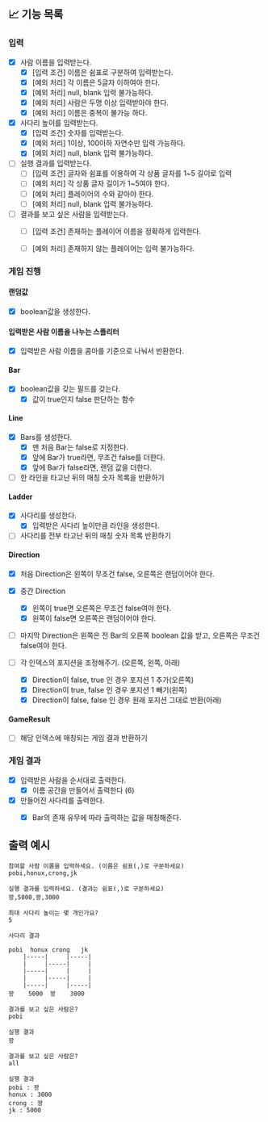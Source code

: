 ## 📈 기능 목록

### 입력

- [x] 사람 이름을 입력받는다.
    - [x] [입력 조건] 이름은 쉼표로 구분하여 입력받는다.
    - [x] [예외 처리] 각 이름은 5글자 이하여아 한다.
    - [x] [예외 처리] null, blank 입력 불가능하다.
    - [x] [예외 처리] 사람은 두명 이상 입력받아야 한다.
    - [x] [예외 처리] 이름은 중복이 불가능 하다.

- [x] 사다리 높이를 입력받는다.
    - [x] [입력 조건] 숫자를 입력받는다.
    - [x] [예외 처리] 1이상, 100이하 자연수만 입력 가능하다.
    - [x] [예외 처리] null, blank 입력 불가능하다.

- [ ] 실행 결과를 입력받는다.
  - [ ] [입력 조건] 글자와 쉼표를 이용하여 각 상품 글자를 1~5 길이로 입력
  - [ ] [예외 처리] 각 상품 글자 길이가 1~5여야 한다.
  - [ ] [예외 처리] 플레이어의 수와 같아야 한다.
  - [ ] [예외 처리] null, blank 입력 불가능하다.

- [ ] 결과를 보고 싶은 사람을 입력받는다.
  - [ ] [입력 조건] 존재하는 플레이어 이름을 정확하게 입력한다.
  - [ ] [예외 처리] 존재하지 않는 플레이어는 입력 불가능하다.




### 게임 진행

#### 랜덤값 

- [x] boolean값을 생성한다.

#### 입력받은 사람 이름을 나누는 스플리터

- [x] 입력받은 사람 이름을 콤마를 기준으로 나눠서 반환한다.

#### Bar

-[x] boolean값을 갖는 필드를 갖는다.
    - [x] 값이 true인지 false 판단하는 함수

#### Line

- [x] Bars를 생성한다.
  - [x] 맨 처음 Bar는 false로 지정한다.
  - [x] 앞에 Bar가 true라면, 무조건 false를 더한다.
  - [x] 앞에 Bar가 false라면, 랜덤 값을 더한다.

- [ ] 한 라인을 타고난 뒤의 매칭 숫자 목록을 반환하기

#### Ladder

- [x] 사다리를 생성한다.
  - [x] 입력받은 사다리 높이만큼 라인을 생성한다.

- [ ] 사다리를 전부 타고난 뒤의 매칭 숫자 목록 반환하기

#### Direction

- [x] 처음 Direction은 왼쪽이 무조건 false, 오른쪽은 랜덤이어야 한다.
- [x] 중간 Direction
  - [x] 왼쪽이 true면 오른쪽은 무조건 false여야 한다.
  - [x] 왼쪽이 false면 오른쪽은 랜덤이어야 한다.
- [ ] 마지막 Direction은 왼쪽은 전 Bar의 오른쪽 boolean 값을 받고, 오른쪽은 무조건 false여야 한다.

- [ ] 각 인덱스의 포지션을 조정해주기. (오른쪽, 왼쪽, 아래)
  - [x] Direction이 false, true 인 경우 포지션 1 추가(오른쪽)
  - [x] Direction이 true, false 인 경우 포지션 1 빼기(왼쪽)
  - [x] Direction이 false, false 인 경우 원래 포지션 그대로 반환(아래)

#### GameResult

- [ ] 해당 인덱스에 매칭되는 게임 결과 반환하기




### 게임 결과

- [x] 입력받은 사람을 순서대로 출력한다.
  - [x] 이름 공간을 만들어서 출력한다 (6)

- [x] 만들어진 사다리를 출력한다.
  - [x] Bar의 존재 유무에 따라 출력하는 값을 매칭해준다.




## 출력 예시

```
참여할 사람 이름을 입력하세요. (이름은 쉼표(,)로 구분하세요)
pobi,honux,crong,jk

실행 결과를 입력하세요. (결과는 쉼표(,)로 구분하세요)
꽝,5000,꽝,3000

최대 사다리 높이는 몇 개인가요?
5

사다리 결과

pobi  honux crong   jk
    |-----|     |-----|
    |     |-----|     |
    |-----|     |     |
    |     |-----|     |
    |-----|     |-----|
꽝    5000  꽝    3000

결과를 보고 싶은 사람은?
pobi

실행 결과
꽝

결과를 보고 싶은 사람은?
all

실행 결과
pobi : 꽝
honux : 3000
crong : 꽝
jk : 5000
```
